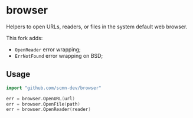 # browser

Helpers to open URLs, readers, or files in the system default web browser.

This fork adds:

- `OpenReader` error wrapping;
- `ErrNotFound` error wrapping on BSD;

## Usage

```go
import "github.com/scmn-dev/browser"

err = browser.OpenURL(url)
err = browser.OpenFile(path)
err = browser.OpenReader(reader)
```
